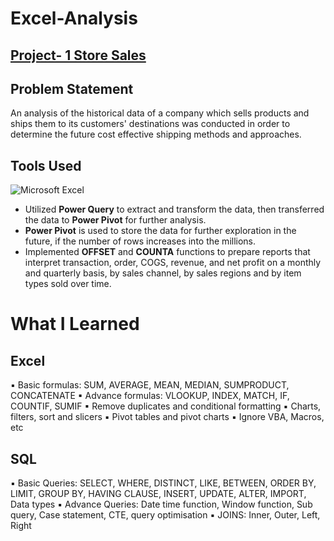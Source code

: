 # Excel-Analysis
## [Project- 1 Store Sales](https://github.com/natsutaizai9/Excel-Analysis/blob/main/Excel%20p/Vrinda%20Store%20Data%20Analysis.ods)

## Problem Statement
An analysis of the historical data of a company which sells products and ships them to its customers' destinations was conducted in order to determine the future cost effective shipping methods and approaches.


## Tools Used
![Microsoft Excel](https://img.shields.io/badge/Microsoft_Excel-217346?style=for-the-badge&logo=microsoft-excel&logoColor=white)

- Utilized **Power Query** to extract and transform the data, then transferred the data to **Power Pivot** for further analysis.
- **Power Pivot** is used to store the data for further exploration in the future, if the number of rows increases into the millions.
- Implemented **OFFSET** and **COUNTA** functions to prepare reports that interpret transaction, order, COGS, revenue, and net profit on a monthly and quarterly basis, by sales channel, by sales regions and by item types sold over time.

# What I Learned
## Excel
▪ Basic formulas: SUM, AVERAGE, MEAN, MEDIAN, SUMPRODUCT, CONCATENATE
▪ Advance formulas: VLOOKUP, INDEX, MATCH, IF, COUNTIF, SUMIF
▪ Remove duplicates and conditional formatting
▪ Charts, filters, sort and slicers
▪ Pivot tables and pivot charts
▪ Ignore VBA, Macros, etc

## SQL
▪ Basic Queries: SELECT, WHERE, DISTINCT, LIKE, BETWEEN, ORDER BY, LIMIT, GROUP BY,
HAVING CLAUSE, INSERT, UPDATE, ALTER, IMPORT, Data types
▪ Advance Queries: Date time function, Window function, Sub query, Case statement, CTE,
query optimisation
▪ JOINS: Inner, Outer, Left, Right
